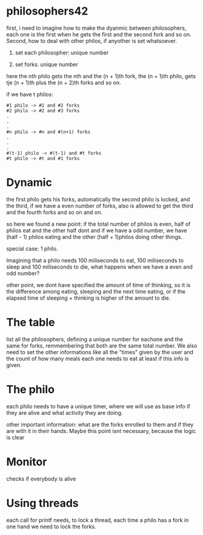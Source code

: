 # philosophers42

first, i need to imagine how to make the dyanmic between philosophers, each one
is the first when he gets the first and the second fork and so on. Second, how
to deal with other philos, if anyother is set whatsoever.

1. set each philosopher: unique number

2. set forks: unique number

here the nth philo gets the nth and the (n + 1)th fork, the (n + 1)th philo, gets
tje (n + 1)th plus the (n + 2)th forks and so on.

if we have t philos:

	#1 philo -> #1 and #2 forks
	#2 philo -> #2 and #3 forks
	.
	.
	.
	#n philo -> #n and #(n+1) forks
	.
	.
	.
	#(t-1) philo -> #(t-1) and #t forks
	#t philo -> #t and #1 forks

# Dynamic

the first philo gets his forks, automatically the second philo is locked, and the third, if we have a even number of forks, also is allowed to get the third 
and the fourth forks and so on and on.

so here we found a new point: if the total number of philos is even, half of philos eat and the other half dont and if we have a odd number, we have (half - 1)
philos eating and the other (half + 1)philos doing other things.

special case: 1 philo.

Imagining that a philo needs 100 miliseconds to eat, 100 miliseconds to sleep and
100 miliseconds to die, what happens when we have a even and odd number?

other point, we dont have specified the amount of time of thinking, so it is the difference among eating, sleeping and the next time eating, or if the elapsed time of sleeping + thinking is higher of the amount to die.

# The table

list all the philosophers, defining a unique number for eachone and the same for forks, remmembering that both are the same total number. We also need to set the other informations like all the "times" given by the user and the count of how many meals each one needs to eat at least if this info is given.

# The philo

each philo needs to have a unique timer, where we will use as base info if they are alive and what activity they are doing.

other important information: what are the forks enrolled to them and if they are with it in their hands. Maybe this point isnt necessary, because the logic is clear

# Monitor

checks if everybody is alive

# Using threads

each call for printf needs, to lock a thread, each time a philo has a fork in one hand we need to lock the forks.
